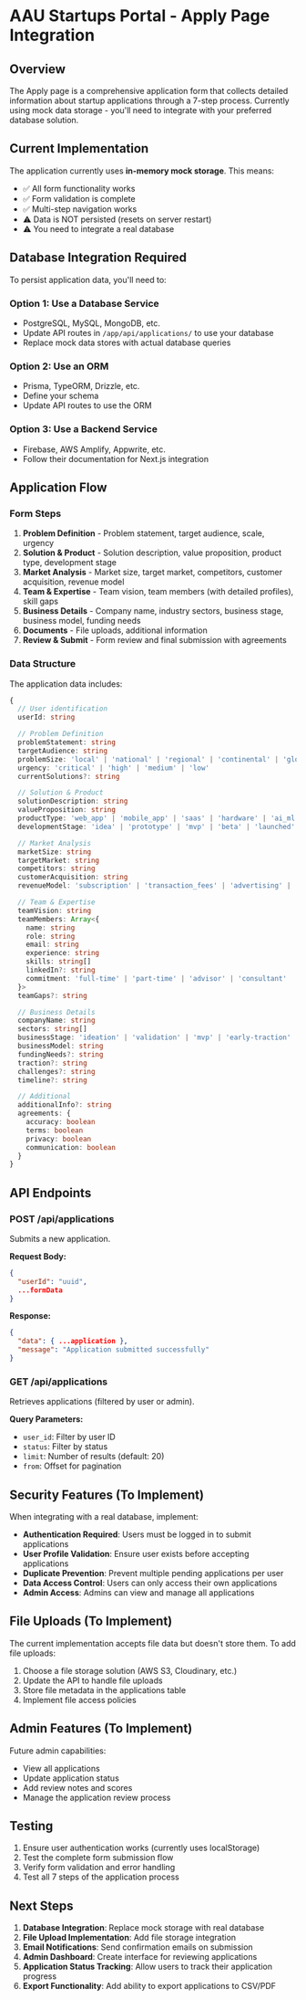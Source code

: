 # AAU Startups Portal - Apply Page Integration

## Overview

The Apply page is a comprehensive application form that collects detailed information about startup applications through a 7-step process. Currently using mock data storage - you'll need to integrate with your preferred database solution.

## Current Implementation

The application currently uses **in-memory mock storage**. This means:

- ✅ All form functionality works
- ✅ Form validation is complete
- ✅ Multi-step navigation works
- ⚠️ Data is NOT persisted (resets on server restart)
- ⚠️ You need to integrate a real database

## Database Integration Required

To persist application data, you'll need to:

### Option 1: Use a Database Service
- PostgreSQL, MySQL, MongoDB, etc.
- Update API routes in `/app/api/applications/` to use your database
- Replace mock data stores with actual database queries

### Option 2: Use an ORM
- Prisma, TypeORM, Drizzle, etc.
- Define your schema
- Update API routes to use the ORM

### Option 3: Use a Backend Service
- Firebase, AWS Amplify, Appwrite, etc.
- Follow their documentation for Next.js integration

## Application Flow

### Form Steps

1. **Problem Definition** - Problem statement, target audience, scale, urgency
2. **Solution & Product** - Solution description, value proposition, product type, development stage
3. **Market Analysis** - Market size, target market, competitors, customer acquisition, revenue model
4. **Team & Expertise** - Team vision, team members (with detailed profiles), skill gaps
5. **Business Details** - Company name, industry sectors, business stage, business model, funding needs
6. **Documents** - File uploads, additional information
7. **Review & Submit** - Form review and final submission with agreements

### Data Structure

The application data includes:

```typescript
{
  // User identification
  userId: string

  // Problem Definition
  problemStatement: string
  targetAudience: string
  problemSize: 'local' | 'national' | 'regional' | 'continental' | 'global'
  urgency: 'critical' | 'high' | 'medium' | 'low'
  currentSolutions?: string

  // Solution & Product
  solutionDescription: string
  valueProposition: string
  productType: 'web_app' | 'mobile_app' | 'saas' | 'hardware' | 'ai_ml' | 'blockchain' | 'iot' | 'other'
  developmentStage: 'idea' | 'prototype' | 'mvp' | 'beta' | 'launched' | 'scaling'

  // Market Analysis
  marketSize: string
  targetMarket: string
  competitors: string
  customerAcquisition: string
  revenueModel: 'subscription' | 'transaction_fees' | 'advertising' | 'licensing' | 'marketplace' | 'other'

  // Team & Expertise
  teamVision: string
  teamMembers: Array<{
    name: string
    role: string
    email: string
    experience: string
    skills: string[]
    linkedIn?: string
    commitment: 'full-time' | 'part-time' | 'advisor' | 'consultant'
  }>
  teamGaps?: string

  // Business Details
  companyName: string
  sectors: string[]
  businessStage: 'ideation' | 'validation' | 'mvp' | 'early-traction' | 'growth' | 'expansion'
  businessModel: string
  fundingNeeds?: string
  traction?: string
  challenges?: string
  timeline?: string

  // Additional
  additionalInfo?: string
  agreements: {
    accuracy: boolean
    terms: boolean
    privacy: boolean
    communication: boolean
  }
}
```

## API Endpoints

### POST /api/applications

Submits a new application.

**Request Body:**

```json
{
  "userId": "uuid",
  ...formData
}
```

**Response:**

```json
{
  "data": { ...application },
  "message": "Application submitted successfully"
}
```

### GET /api/applications

Retrieves applications (filtered by user or admin).

**Query Parameters:**

- `user_id`: Filter by user ID
- `status`: Filter by status
- `limit`: Number of results (default: 20)
- `from`: Offset for pagination

## Security Features (To Implement)

When integrating with a real database, implement:

- **Authentication Required**: Users must be logged in to submit applications
- **User Profile Validation**: Ensure user exists before accepting applications
- **Duplicate Prevention**: Prevent multiple pending applications per user
- **Data Access Control**: Users can only access their own applications
- **Admin Access**: Admins can view and manage all applications

## File Uploads (To Implement)

The current implementation accepts file data but doesn't store them. To add file uploads:

1. Choose a file storage solution (AWS S3, Cloudinary, etc.)
2. Update the API to handle file uploads
3. Store file metadata in the applications table
4. Implement file access policies

## Admin Features (To Implement)

Future admin capabilities:

- View all applications
- Update application status
- Add review notes and scores
- Manage the application review process

## Testing

1. Ensure user authentication works (currently uses localStorage)
2. Test the complete form submission flow
3. Verify form validation and error handling
4. Test all 7 steps of the application process

## Next Steps

1. **Database Integration**: Replace mock storage with real database
2. **File Upload Implementation**: Add file storage integration
3. **Email Notifications**: Send confirmation emails on submission
4. **Admin Dashboard**: Create interface for reviewing applications
5. **Application Status Tracking**: Allow users to track their application progress
6. **Export Functionality**: Add ability to export applications to CSV/PDF
